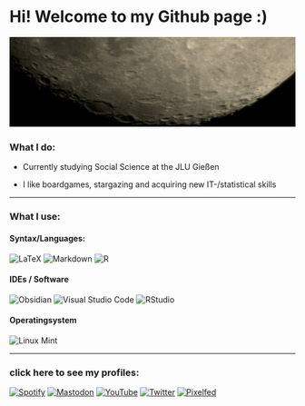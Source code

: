 
  
# Hi! Welcome to my Github page :)

  ![Mond](resources/moon_banner.jpg)
 <!--  ![Bild nicht gefunden: my-best-picture-of-the-orion-nebula.svg](resources/my-best-picture-of-the-orion-nebula.svg "Bild nicht gefunden: my-best-picture-of-the-orion-nebula.svg") -->

### What I do:
- Currently studying Social Science at the JLU Gießen

- I like boardgames, stargazing and acquiring new IT-/statistical skills

-------

### What I use:
#### Syntax/Languages:
![LaTeX](https://img.shields.io/badge/latex-%23008080.svg?style=for-the-badge&logo=latex&logoColor=white)  ![Markdown](https://img.shields.io/badge/markdown-%23000000.svg?style=for-the-badge&logo=markdown&logoColor=white)  ![R](https://img.shields.io/badge/r-%23276DC3.svg?style=for-the-badge&logo=r&logoColor=white) 

#### IDEs / Software
![Obsidian](https://img.shields.io/badge/Obsidian-%23483699.svg?style=for-the-badge&logo=obsidian&logoColor=white)  ![Visual Studio Code](https://img.shields.io/badge/Visual%20Studio%20Code-0078d7.svg?style=for-the-badge&logo=visual-studio-code&logoColor=white)  ![RStudio](https://img.shields.io/badge/RStudio-4285F4?style=for-the-badge&logo=rstudio&logoColor=white) 

#### Operatingsystem
![Linux Mint](https://img.shields.io/badge/Linux%20Mint-87CF3E?style=for-the-badge&logo=Linux%20Mint&logoColor=white)  

-------
### click here to see my profiles:
[![Spotify](https://img.shields.io/badge/Spotify-1ED760?style=for-the-badge&logo=spotify&logoColor=white)](https://open.spotify.com/user/kvqz88xd4goy62kojjy507veu)  [![Mastodon](https://img.shields.io/badge/-MASTODON-%232B90D9?style=for-the-badge&logo=mastodon&logoColor=white)](https://social.tchncs.de/@thhaase)  [![YouTube](https://img.shields.io/badge/YouTube-%23FF0000.svg?style=for-the-badge&logo=YouTube&logoColor=white)](https://www.youtube.com/@thhaase-soz)  [![Twitter](https://img.shields.io/badge/Twitter-%231DA1F2.svg?style=for-the-badge&logo=Twitter&logoColor=white)](https://twitter.com/thhaase_)  [![Pixelfed](https://pixelfed.de/img/pixelfed-icon-color.svg)](https://pixelfed.de/sythoz)
